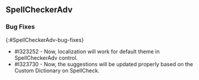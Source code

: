 ## SpellCheckerAdv

### Bug Fixes
{:#SpellCheckerAdv-bug-fixes}

* \#I323252 - Now, localization will work for default theme in SpellCheckerAdv control.
* \#I323730 - Now, the suggestions will be updated properly based on the Custom Dictionary on SpellCheck.
